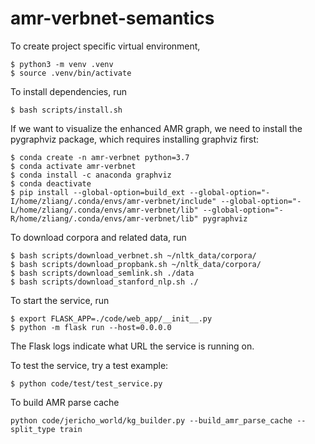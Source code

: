 # amr-verbnet-semantics

To create project specific virtual environment, 
```
$ python3 -m venv .venv
$ source .venv/bin/activate
```

To install dependencies, run
```
$ bash scripts/install.sh
```

If we want to visualize the enhanced AMR graph, we need to install the pygraphviz package, which requires 
installing graphviz first:
```
$ conda create -n amr-verbnet python=3.7
$ conda activate amr-verbnet
$ conda install -c anaconda graphviz
$ conda deactivate
$ pip install --global-option=build_ext --global-option="-I/home/zliang/.conda/envs/amr-verbnet/include" --global-option="-L/home/zliang/.conda/envs/amr-verbnet/lib" --global-option="-R/home/zliang/.conda/envs/amr-verbnet/lib" pygraphviz
```

To download corpora and related data, run
```
$ bash scripts/download_verbnet.sh ~/nltk_data/corpora/
$ bash scripts/download_propbank.sh ~/nltk_data/corpora/
$ bash scripts/download_semlink.sh ./data
$ bash scripts/download_stanford_nlp.sh ./
```

To start the service, run
```
$ export FLASK_APP=./code/web_app/__init__.py
$ python -m flask run --host=0.0.0.0
```
The Flask logs indicate what URL the service is running on.

To test the service, try a test example:
```
$ python code/test/test_service.py
```

To build AMR parse cache
```
python code/jericho_world/kg_builder.py --build_amr_parse_cache --split_type train
```



